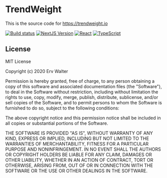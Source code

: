 # TrendWeight

This is the source code for https://trendweight.io

[![Build status](https://img.shields.io/github/checks-status/trendweight/trendweight/main?label=build)](https://github.com/trendweight/trendweight/commits/main)
[![NextJS Version](https://img.shields.io/github/package-json/dependency-version/trendweight/trendweight/next)](https://nextjs.org)
[![React](https://img.shields.io/github/package-json/dependency-version/trendweight/trendweight/react)](https://reactjs.org)
[![TypeScript](https://img.shields.io/github/package-json/dependency-version/trendweight/trendweight/typescript)](https://www.typescriptlang.org)

## License

MIT License

Copyright (c) 2020 Erv Walter

Permission is hereby granted, free of charge, to any person obtaining a copy
of this software and associated documentation files (the "Software"), to deal
in the Software without restriction, including without limitation the rights
to use, copy, modify, merge, publish, distribute, sublicense, and/or sell
copies of the Software, and to permit persons to whom the Software is
furnished to do so, subject to the following conditions:

The above copyright notice and this permission notice shall be included in all
copies or substantial portions of the Software.

THE SOFTWARE IS PROVIDED "AS IS", WITHOUT WARRANTY OF ANY KIND, EXPRESS OR
IMPLIED, INCLUDING BUT NOT LIMITED TO THE WARRANTIES OF MERCHANTABILITY,
FITNESS FOR A PARTICULAR PURPOSE AND NONINFRINGEMENT. IN NO EVENT SHALL THE
AUTHORS OR COPYRIGHT HOLDERS BE LIABLE FOR ANY CLAIM, DAMAGES OR OTHER
LIABILITY, WHETHER IN AN ACTION OF CONTRACT, TORT OR OTHERWISE, ARISING FROM,
OUT OF OR IN CONNECTION WITH THE SOFTWARE OR THE USE OR OTHER DEALINGS IN THE
SOFTWARE.
